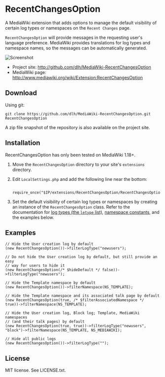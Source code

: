 RecentChangesOption
===================

A MediaWiki extension that adds options to manage the default visibility of
certain log types or namespaces on the `Recent Changes` page.

`RecentChangesOption` will provide messages in the requesting user's language
preference. MediaWiki provides translations for log types and namespace names,
so the messages can be automatically generated.

![Screenshot](http://dlh.github.io/MediaWiki-RecentChangesOption/screenshot.png)

* Project site: http://github.com/dlh/MediaWiki-RecentChangesOption
* MediaWiki page: http://www.mediawiki.org/wiki/Extension:RecentChangesOption

Download
--------

Using git:

    git clone https://github.com/dlh/MediaWiki-RecentChangesOption.git RecentChangesOption

A zip file snapshot of the repository is also available on the project site.

Installation
------------

RecentChangesOption has only been tested on MediaWiki 1.18+.

1. Move the `RecentChangesOption` directory to your site's `extensions` directory.
2. Edit `LocalSettings.php` and add the following line near the bottom:

        require_once("$IP/extensions/RecentChangesOption/RecentChangesOption.php");
3. Set the default visibility of certain log types or namespaces by creating an
   instance of the `RecentChangesOption` class. Refer to the documentation for
   [log types (the `letype` list)](https://mediawiki.org/wiki/API:Logevents#Parameters),
   [namespace constants](http://mediawiki.org/wiki/Manual:Namespace_constants), and the
   examples below.

Examples
--------

    // Hide the User creation log by default
    (new RecentChangesOption())->filterLogType("newusers");

    // Do not hide the User creation log by default, but still provide an easy
    // way for users to hide it
    (new RecentChangesOption(/* $hideDefault */ false))->filterLogType("newusers");

    // Hide the Template namespace by default
    (new RecentChangesOption())->filterNamespace(NS_TEMPLATE);

    // Hide the Template namespace and its associated talk page by default
    (new RecentChangesOption(true, /* $filterAssociatedNamespace */ true))->filterNamespace(NS_TEMPLATE);

    // Hide the User creation log, Block log; Template, MediaWiki namespaces
    // (and their talk pages) by default
    (new RecentChangesOption(true, true))->filterLogType("newusers", "block")->filterNamespace(NS_TEMPLATE, NS_MEDIAWIKI);

    // Hide all public logs
    (new RecentChangesOption())->filterLogType("");

License
-------

MIT license. See LICENSE.txt.
